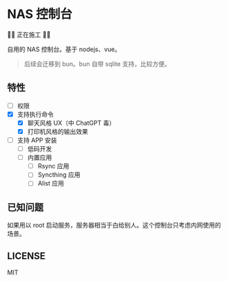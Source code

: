 # NAS 控制台

🚧🚧 正在施工 🚧🚧

自用的 NAS 控制台。基于 nodejs、vue。

>后续会迁移到 bun。bun 自带 sqlite 支持，比较方便。

## 特性

- [ ] 权限
- [x] 支持执行命令
    - [x] 聊天风格 UX（中 ChatGPT 毒）
    - [x] 打印机风格的输出效果
- [ ] 支持 APP 安装
    - [ ] 低码开发
    - [ ] 内置应用
        - [ ] Rsync 应用
        - [ ] Syncthing 应用
        - [ ] Alist 应用

## 已知问题

如果用以 root 启动服务，服务器相当于白给别人。这个控制台只考虑内网使用的场景。

## LICENSE

MIT
